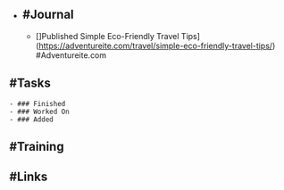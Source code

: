 - ## #Journal
	- []Published Simple Eco-Friendly Travel Tips](https://adventureite.com/travel/simple-eco-friendly-travel-tips/) #Adventureite.com
## #Tasks
	- ### Finished
	- ### Worked On
	- ### Added
## #Training
## #Links